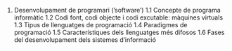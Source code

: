 1. Desenvolupament de programari (’software’)
1.1 Concepte de programa informàtic
1.2 Codi font, codi objecte i codi excutable: màquines virtuals
1.3 Tipus de llenguatges de programació
1.4 Paradigmes de programació
1.5 Característiques dels llenguatges més difosos
1.6 Fases del desenvolupament dels sistemes d’informació
